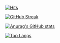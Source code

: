 [![Hits](https://hits.seeyoufarm.com/api/count/incr/badge.svg?url=https%3A%2F%2Fgithub.com%2FUltcrt&count_bg=%23A80000&title_bg=%23555555&icon=&icon_color=%23A80000&title=hits&edge_flat=false)](https://hits.seeyoufarm.com)

[![GitHub Streak](https://streak-stats.demolab.com/?user=Ultcrt)](https://git.io/streak-stats)

[![Anurag's GitHub stats](https://github-readme-stats.vercel.app/api?username=Ultcrt)](https://github.com/anuraghazra/github-readme-stats)

[![Top Langs](https://github-readme-stats.vercel.app/api/top-langs/?username=Ultcrt)](https://github.com/anuraghazra/github-readme-stats)

